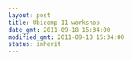 ```yaml
---
layout: post
title: Ubicomp 11 workshop
date_gmt: 2011-09-18 15:34:00
modified_gmt: 2011-09-18 15:34:00
status: inherit
---
```


